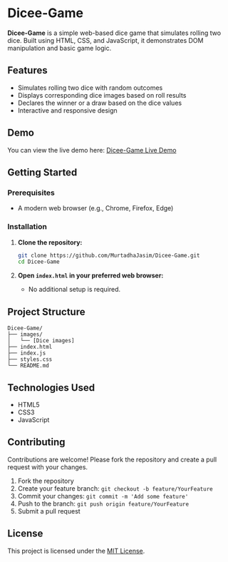 

# Dicee-Game

**Dicee-Game** is a simple web-based dice game that simulates rolling two dice. Built using HTML, CSS, and JavaScript, it demonstrates DOM manipulation and basic game logic.

## Features

* Simulates rolling two dice with random outcomes
* Displays corresponding dice images based on roll results
* Declares the winner or a draw based on the dice values
* Interactive and responsive design

## Demo

You can view the live demo here: [Dicee-Game Live Demo](https://murtadhajasim.github.io/Dicee-Game/)

## Getting Started

### Prerequisites

* A modern web browser (e.g., Chrome, Firefox, Edge)

### Installation

1. **Clone the repository:**

   ```bash
   git clone https://github.com/MurtadhaJasim/Dicee-Game.git
   cd Dicee-Game
   ```

2. **Open `index.html` in your preferred web browser:**

   * No additional setup is required.

## Project Structure

```
Dicee-Game/
├── images/
│   └── [Dice images]
├── index.html
├── index.js
├── styles.css
└── README.md
```



## Technologies Used

* HTML5
* CSS3
* JavaScript

## Contributing

Contributions are welcome! Please fork the repository and create a pull request with your changes.

1. Fork the repository
2. Create your feature branch: `git checkout -b feature/YourFeature`
3. Commit your changes: `git commit -m 'Add some feature'`
4. Push to the branch: `git push origin feature/YourFeature`
5. Submit a pull request

## License

This project is licensed under the [MIT License](LICENSE).


